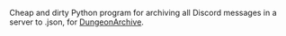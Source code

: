 Cheap and dirty Python program for archiving all Discord messages in a server to .json, for [DungeonArchive](https://github.com/IoIxD/DungeonArchive).